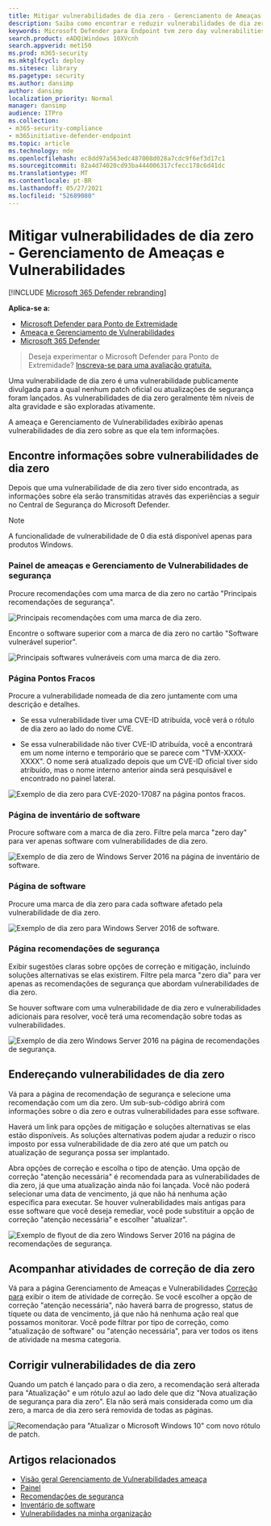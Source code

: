 ```yaml
---
title: Mitigar vulnerabilidades de dia zero - Gerenciamento de Ameaças e Vulnerabilidades
description: Saiba como encontrar e reduzir vulnerabilidades de dia zero em seu ambiente por meio Gerenciamento de Ameaças e Vulnerabilidades.
keywords: Microsoft Defender para Endpoint tvm zero day vulnerabilities, tvm, threat & Gerenciamento de Vulnerabilidades, zero day, 0-day, mitigar vulnerabilidades de 0 dia, CVE vulnerável
search.product: eADQiWindows 10XVcnh
search.appverid: met150
ms.prod: m365-security
ms.mktglfcycl: deploy
ms.sitesec: library
ms.pagetype: security
ms.author: dansimp
author: dansimp
localization_priority: Normal
manager: dansimp
audience: ITPro
ms.collection:
- m365-security-compliance
- m365initiative-defender-endpoint
ms.topic: article
ms.technology: mde
ms.openlocfilehash: ec8dd97a563edc487008d028a7cdc9f6ef3d17c1
ms.sourcegitcommit: 82a4d74020cd93ba444006317cfecc178c6d41dc
ms.translationtype: MT
ms.contentlocale: pt-BR
ms.lasthandoff: 05/27/2021
ms.locfileid: "52689080"
---
```

# <a name="mitigate-zero-day-vulnerabilities---threat-and-vulnerability-management"></a>Mitigar vulnerabilidades de dia zero - Gerenciamento de Ameaças e Vulnerabilidades

[!INCLUDE [Microsoft 365 Defender rebranding](../../includes/microsoft-defender.md)]

**Aplica-se a:**

- [Microsoft Defender para Ponto de Extremidade](https://go.microsoft.com/fwlink/?linkid=2154037)
- [Ameaça e Gerenciamento de Vulnerabilidades](next-gen-threat-and-vuln-mgt.md)
- [Microsoft 365 Defender](https://go.microsoft.com/fwlink/?linkid=2118804)

>Deseja experimentar o Microsoft Defender para Ponto de Extremidade? [Inscreva-se para uma avaliação gratuita.](https://www.microsoft.com/microsoft-365/windows/microsoft-defender-atp?ocid=docs-wdatp-portaloverview-abovefoldlink)

Uma vulnerabilidade de dia zero é uma vulnerabilidade publicamente divulgada para a qual nenhum patch oficial ou atualizações de segurança foram lançados. As vulnerabilidades de dia zero geralmente têm níveis de alta gravidade e são exploradas ativamente.

A ameaça e Gerenciamento de Vulnerabilidades exibirão apenas vulnerabilidades de dia zero sobre as que ela tem informações.

## <a name="find-information-about-zero-day-vulnerabilities"></a>Encontre informações sobre vulnerabilidades de dia zero

Depois que uma vulnerabilidade de dia zero tiver sido encontrada, as informações sobre ela serão transmitidas através das experiências a seguir no Central de Segurança do Microsoft Defender.

>[!NOTE]
> A funcionalidade de vulnerabilidade de 0 dia está disponível apenas para produtos Windows.

### <a name="threat-and-vulnerability-management-dashboard"></a>Painel de ameaças e Gerenciamento de Vulnerabilidades de segurança

Procure recomendações com uma marca de dia zero no cartão "Principais recomendações de segurança".

![Principais recomendações com uma marca de dia zero.](images/tvm-zero-day-top-security-recommendations.png)

Encontre o software superior com a marca de dia zero no cartão "Software vulnerável superior".

![Principais softwares vulneráveis com uma marca de dia zero.](images/tvm-zero-day-top-software.png)

### <a name="weaknesses-page"></a>Página Pontos Fracos

Procure a vulnerabilidade nomeada de dia zero juntamente com uma descrição e detalhes.

- Se essa vulnerabilidade tiver uma CVE-ID atribuída, você verá o rótulo de dia zero ao lado do nome CVE.

- Se essa vulnerabilidade não tiver CVE-ID atribuída, você a encontrará em um nome interno e temporário que se parece com "TVM-XXXX-XXXX". O nome será atualizado depois que um CVE-ID oficial tiver sido atribuído, mas o nome interno anterior ainda será pesquisável e encontrado no painel lateral.

![Exemplo de dia zero para CVE-2020-17087 na página pontos fracos.](images/tvm-zero-day-weakness-name.png)

### <a name="software-inventory-page"></a>Página de inventário de software

Procure software com a marca de dia zero. Filtre pela marca "zero day" para ver apenas software com vulnerabilidades de dia zero.

![Exemplo de dia zero de Windows Server 2016 na página de inventário de software.](images/tvm-zero-day-software-inventory.png)

### <a name="software-page"></a>Página de software

Procure uma marca de dia zero para cada software afetado pela vulnerabilidade de dia zero.

![Exemplo de dia zero para Windows Server 2016 de software.](images/tvm-zero-day-software-page.png)

### <a name="security-recommendations-page"></a>Página recomendações de segurança

Exibir sugestões claras sobre opções de correção e mitigação, incluindo soluções alternativas se elas existirem. Filtre pela marca "zero dia" para ver apenas as recomendações de segurança que abordam vulnerabilidades de dia zero.

Se houver software com uma vulnerabilidade de dia zero e vulnerabilidades adicionais para resolver, você terá uma recomendação sobre todas as vulnerabilidades.

![Exemplo de dia zero Windows Server 2016 na página de recomendações de segurança.](images/tvm-zero-day-security-recommendation.png)

## <a name="addressing-zero-day-vulnerabilities"></a>Endereçando vulnerabilidades de dia zero

Vá para a página de recomendação de segurança e selecione uma recomendação com um dia zero. Um sub-sub-código abrirá com informações sobre o dia zero e outras vulnerabilidades para esse software.

Haverá um link para opções de mitigação e soluções alternativas se elas estão disponíveis. As soluções alternativas podem ajudar a reduzir o risco imposto por essa vulnerabilidade de dia zero até que um patch ou atualização de segurança possa ser implantado.

Abra opções de correção e escolha o tipo de atenção. Uma opção de correção "atenção necessária" é recomendada para as vulnerabilidades de dia zero, já que uma atualização ainda não foi lançada. Você não poderá selecionar uma data de vencimento, já que não há nenhuma ação específica para executar. Se houver vulnerabilidades mais antigas para esse software que você deseja remediar, você pode substituir a opção de correção "atenção necessária" e escolher "atualizar".

![Exemplo de flyout de dia zero Windows Server 2016 na página de recomendações de segurança.](images/tvm-zero-day-recommendation-flyout400.png)

## <a name="track-zero-day-remediation-activities"></a>Acompanhar atividades de correção de dia zero

Vá para a página Gerenciamento de Ameaças e Vulnerabilidades [Correção para](tvm-remediation.md) exibir o item de atividade de correção. Se você escolher a opção de correção "atenção necessária", não haverá barra de progresso, status de tíquete ou data de vencimento, já que não há nenhuma ação real que possamos monitorar. Você pode filtrar por tipo de correção, como "atualização de software" ou "atenção necessária", para ver todos os itens de atividade na mesma categoria.

## <a name="patching-zero-day-vulnerabilities"></a>Corrigir vulnerabilidades de dia zero

Quando um patch é lançado para o dia zero, a recomendação será alterada para "Atualização" e um rótulo azul ao lado dele que diz "Nova atualização de segurança para dia zero". Ela não será mais considerada como um dia zero, a marca de dia zero será removida de todas as páginas.

![Recomendação para "Atualizar o Microsoft Windows 10" com novo rótulo de patch.](images/tvm-zero-day-patch.jpg)

## <a name="related-articles"></a>Artigos relacionados

- [Visão geral Gerenciamento de Vulnerabilidades ameaça](next-gen-threat-and-vuln-mgt.md)
- [Painel](tvm-dashboard-insights.md)
- [Recomendações de segurança](tvm-security-recommendation.md)
- [Inventário de software](tvm-software-inventory.md)
- [Vulnerabilidades na minha organização](tvm-weaknesses.md)
